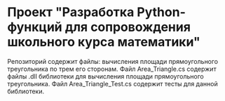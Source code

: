 # Проект  "Разработка Python-функций для сопровождения школьного курса математики"

Репозиторий содержит файлы:
вычисления площади прямоугольного треугольника по трем его сторонам. Файл Area_Triangle.cs содержит файлы .dll библиотеки для вычисления площади прямоугольного треугольника. Файл Area_Triangle_Test.cs содержит тесты для данной библиотеки.

